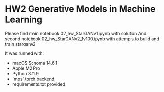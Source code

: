 # HW2 Generative Models in Machine Learning

Please find main notebook 02_hw_StarGANv1.ipynb with solution
And second notebook 02_hw_StarGANv2_1v100.ipynb with attempts to build and train starganv2

It was runned with:

- macOS Sonoma 14.6.1
- Apple M2 Pro
- Python 3.11.9
- 'mps' torch backend
- requirements.txt provided
